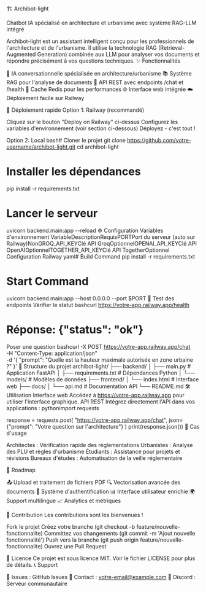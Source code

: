 🏗️ Archibot-light

Chatbot IA spécialisé en architecture et urbanisme avec système RAG-LLM intégré


Archibot-light est un assistant intelligent conçu pour les professionnels de l'architecture et de l'urbanisme. Il utilise la technologie RAG (Retrieval-Augmented Generation) combinée aux LLM pour analyser vos documents et répondre précisément à vos questions techniques.
✨ Fonctionnalités

🤖 IA conversationnelle spécialisée en architecture/urbanisme
📚 Système RAG pour l'analyse de documents
🚀 API REST avec endpoints /chat et /health
💾 Cache Redis pour les performances
🌐 Interface web intégrée
☁️ Déploiement facile sur Railway

🚀 Déploiement rapide
Option 1: Railway (recommandé)

Cliquez sur le bouton "Deploy on Railway" ci-dessus
Configurez les variables d'environnement (voir section ci-dessous)
Déployez - c'est tout !

Option 2: Local
bash# Cloner le projet
git clone https://github.com/votre-username/archibot-light.git
cd archibot-light

# Installer les dépendances
pip install -r requirements.txt

# Lancer le serveur
uvicorn backend.main:app --reload
⚙️ Configuration
Variables d'environnement
VariableDescriptionRequisPORTPort du serveur (auto sur Railway)NonGROQ_API_KEYClé API GroqOptionnelOPENAI_API_KEYClé API OpenAIOptionnelTOGETHER_API_KEYClé API TogetherOptionnel
Configuration Railway
yaml# Build Command
pip install -r requirements.txt

# Start Command  
uvicorn backend.main:app --host 0.0.0.0 --port $PORT
🧪 Test des endpoints
Vérifier le statut
bashcurl https://votre-app.railway.app/health
# Réponse: {"status": "ok"}
Poser une question
bashcurl -X POST https://votre-app.railway.app/chat \
  -H "Content-Type: application/json" \
  -d '{
    "prompt": "Quelle est la hauteur maximale autorisée en zone urbaine ?"
  }'
📁 Structure du projet
archibot-light/
├── backend/
│   ├── main.py              # Application FastAPI
│   ├── requirements.txt     # Dépendances Python
│   └── models/             # Modèles de données
├── frontend/
│   └── index.html          # Interface web
├── docs/
│   └── api.md              # Documentation API
└── README.md
🛠️ Utilisation
Interface web
Accédez à https://votre-app.railway.app pour utiliser l'interface graphique.
API REST
Intégrez directement l'API dans vos applications :
pythonimport requests

response = requests.post(
    "https://votre-app.railway.app/chat",
    json={"prompt": "Votre question sur l'architecture"}
)
print(response.json())
🎯 Cas d'usage

Architectes : Vérification rapide des réglementations
Urbanistes : Analyse des PLU et règles d'urbanisme
Étudiants : Assistance pour projets et révisions
Bureaux d'études : Automatisation de la veille réglementaire

🚧 Roadmap

 📤 Upload et traitement de fichiers PDF
 🔍 Vectorisation avancée des documents
 🔐 Système d'authentification
 📊 Interface utilisateur enrichie
 🌍 Support multilingue
 📈 Analytics et métriques

🤝 Contribution
Les contributions sont les bienvenues !

Fork le projet
Créez votre branche (git checkout -b feature/nouvelle-fonctionnalite)
Committez vos changements (git commit -m 'Ajout nouvelle fonctionnalité')
Push vers la branche (git push origin feature/nouvelle-fonctionnalite)
Ouvrez une Pull Request

📄 Licence
Ce projet est sous licence MIT. Voir le fichier LICENSE pour plus de détails.
📞 Support

🐛 Issues : GitHub Issues
📧 Contact : votre-email@example.com
💬 Discord : Serveur communautaire
